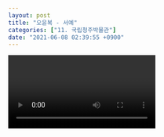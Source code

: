 ```yaml
---
layout: post
title: "오윤복 - 서예"
categories: ["11. 국립청주박물관"]
date: "2021-06-08 02:39:55 +0900"
---
```

<video class="post-video" controls>

    <source src='{{ "assets/videos/11. 국립청주박물관/05.mp4" | relative_url }}'
            type="video/mp4">

    Sorry, your browser doesn't support embedded videos.
</video>

